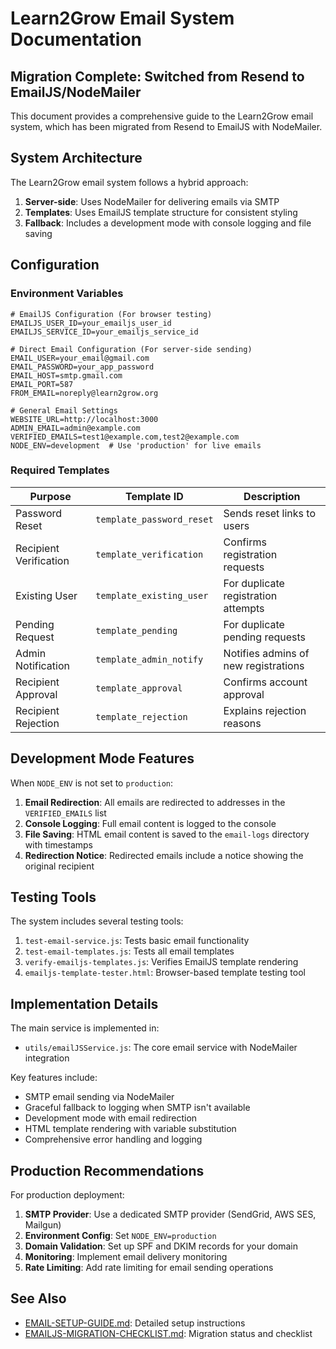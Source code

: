 # Learn2Grow Email System Documentation

## Migration Complete: Switched from Resend to EmailJS/NodeMailer

This document provides a comprehensive guide to the Learn2Grow email system, which has been migrated from Resend to EmailJS with NodeMailer.

## System Architecture

The Learn2Grow email system follows a hybrid approach:
1. **Server-side**: Uses NodeMailer for delivering emails via SMTP
2. **Templates**: Uses EmailJS template structure for consistent styling
3. **Fallback**: Includes a development mode with console logging and file saving

## Configuration

### Environment Variables

```
# EmailJS Configuration (For browser testing)
EMAILJS_USER_ID=your_emailjs_user_id
EMAILJS_SERVICE_ID=your_emailjs_service_id

# Direct Email Configuration (For server-side sending)
EMAIL_USER=your_email@gmail.com
EMAIL_PASSWORD=your_app_password
EMAIL_HOST=smtp.gmail.com
EMAIL_PORT=587
FROM_EMAIL=noreply@learn2grow.org

# General Email Settings
WEBSITE_URL=http://localhost:3000
ADMIN_EMAIL=admin@example.com
VERIFIED_EMAILS=test1@example.com,test2@example.com
NODE_ENV=development  # Use 'production' for live emails
```

### Required Templates

| Purpose | Template ID | Description |
|---------|-------------|-------------|
| Password Reset | `template_password_reset` | Sends reset links to users |
| Recipient Verification | `template_verification` | Confirms registration requests |
| Existing User | `template_existing_user` | For duplicate registration attempts |
| Pending Request | `template_pending` | For duplicate pending requests |
| Admin Notification | `template_admin_notify` | Notifies admins of new registrations |
| Recipient Approval | `template_approval` | Confirms account approval |
| Recipient Rejection | `template_rejection` | Explains rejection reasons |

## Development Mode Features

When `NODE_ENV` is not set to `production`:

1. **Email Redirection**: All emails are redirected to addresses in the `VERIFIED_EMAILS` list
2. **Console Logging**: Full email content is logged to the console
3. **File Saving**: HTML email content is saved to the `email-logs` directory with timestamps
4. **Redirection Notice**: Redirected emails include a notice showing the original recipient

## Testing Tools

The system includes several testing tools:

1. `test-email-service.js`: Tests basic email functionality
2. `test-email-templates.js`: Tests all email templates
3. `verify-emailjs-templates.js`: Verifies EmailJS template rendering
4. `emailjs-template-tester.html`: Browser-based template testing tool

## Implementation Details

The main service is implemented in:
- `utils/emailJSService.js`: The core email service with NodeMailer integration

Key features include:
- SMTP email sending via NodeMailer
- Graceful fallback to logging when SMTP isn't available
- Development mode with email redirection
- HTML template rendering with variable substitution
- Comprehensive error handling and logging

## Production Recommendations

For production deployment:

1. **SMTP Provider**: Use a dedicated SMTP provider (SendGrid, AWS SES, Mailgun)
2. **Environment Config**: Set `NODE_ENV=production`
3. **Domain Validation**: Set up SPF and DKIM records for your domain
4. **Monitoring**: Implement email delivery monitoring
5. **Rate Limiting**: Add rate limiting for email sending operations

## See Also

- [EMAIL-SETUP-GUIDE.md](./EMAIL-SETUP-GUIDE.md): Detailed setup instructions
- [EMAILJS-MIGRATION-CHECKLIST.md](./EMAILJS-MIGRATION-CHECKLIST.md): Migration status and checklist
